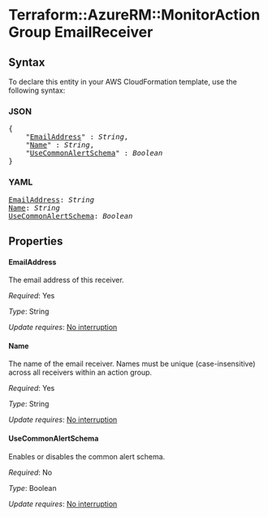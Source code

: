 # Terraform::AzureRM::MonitorActionGroup EmailReceiver

## Syntax

To declare this entity in your AWS CloudFormation template, use the following syntax:

### JSON

<pre>
{
    "<a href="#emailaddress" title="EmailAddress">EmailAddress</a>" : <i>String</i>,
    "<a href="#name" title="Name">Name</a>" : <i>String</i>,
    "<a href="#usecommonalertschema" title="UseCommonAlertSchema">UseCommonAlertSchema</a>" : <i>Boolean</i>
}
</pre>

### YAML

<pre>
<a href="#emailaddress" title="EmailAddress">EmailAddress</a>: <i>String</i>
<a href="#name" title="Name">Name</a>: <i>String</i>
<a href="#usecommonalertschema" title="UseCommonAlertSchema">UseCommonAlertSchema</a>: <i>Boolean</i>
</pre>

## Properties

#### EmailAddress

The email address of this receiver.

_Required_: Yes

_Type_: String

_Update requires_: [No interruption](https://docs.aws.amazon.com/AWSCloudFormation/latest/UserGuide/using-cfn-updating-stacks-update-behaviors.html#update-no-interrupt)

#### Name

The name of the email receiver. Names must be unique (case-insensitive) across all receivers within an action group.

_Required_: Yes

_Type_: String

_Update requires_: [No interruption](https://docs.aws.amazon.com/AWSCloudFormation/latest/UserGuide/using-cfn-updating-stacks-update-behaviors.html#update-no-interrupt)

#### UseCommonAlertSchema

Enables or disables the common alert schema.

_Required_: No

_Type_: Boolean

_Update requires_: [No interruption](https://docs.aws.amazon.com/AWSCloudFormation/latest/UserGuide/using-cfn-updating-stacks-update-behaviors.html#update-no-interrupt)

